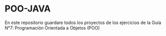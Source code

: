 # POO-JAVA
En este repositorio guardare todos los proyectos de los ejercicios de la Guía N°7: Programación Orientada a Objetos (POO)
